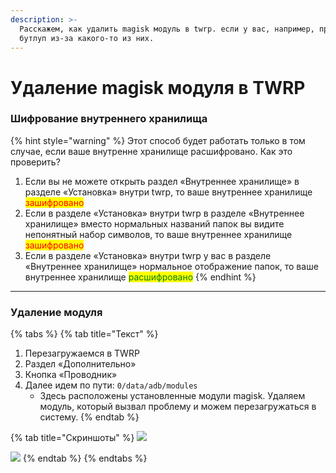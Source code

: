 ```yaml
---
description: >-
  Расскажем, как удалить magisk модуль в twrp. если у вас, например, произошел
  бутлуп из-за какого-то из них.
---
```


# Удаление magisk модуля в TWRP

### Шифрование внутреннего хранилища <a href="#esli-vashe-vnutrennee-khranilishe-zashifrovano-to-etot-metod-vam-ne-podoidyot." id="esli-vashe-vnutrennee-khranilishe-zashifrovano-to-etot-metod-vam-ne-podoidyot."></a>

{% hint style="warning" %}
Этот способ будет работать только в том случае, если ваше внутренне хранилище расшифровано. Как это проверить?

1. Если вы не можете открыть раздел «Внутреннее хранилище» в разделе «Установка» внутри twrp, то ваше внутреннее хранилище <mark style="color:red;">зашифровано</mark>
2. Если в разделе «Установка» внутри twrp в разделе «Внутреннее хранилище» вместо нормальных названий папок вы видите непонятный набор символов, то ваше внутреннее хранилище <mark style="color:red;">зашифровано</mark>
3. Если в разделе «Установка» внутри twrp у вас в разделе «Внутреннее хранилище» нормальное отображение папок, то ваше внутреннее хранилище <mark style="color:green;">расшифровано</mark>
{% endhint %}

***

### Удаление модуля

{% tabs %}
{% tab title="Текст" %}


1. Перезагружаемся в TWRP
2. Раздел «Дополнительно»
3. Кнопка «Проводник»
4. Далее идем по пути: `0/data/adb/modules`
   * Здесь расположены установленные модули magisk. Удаляем модуль, который вызвал проблему и можем перезагружаться в систему.
{% endtab %}

{% tab title="Скриншоты" %}
![](https://telegra.ph/file/9327a71c66dffbc2383f0.jpg)

![](https://telegra.ph/file/3a45d9d8d35797eff4945.jpg)
{% endtab %}
{% endtabs %}
